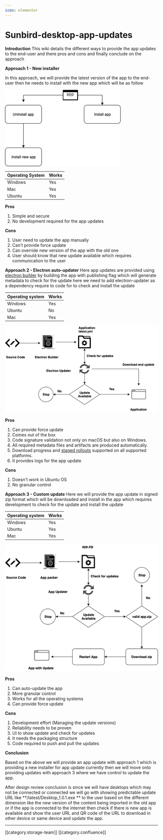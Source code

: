 ```yaml
---
icon: elementor
---
```


# Sunbird-desktop-app-updates

**Introduction** This wiki details the different ways to provide the app updates to the end-user and there pros and cons and finally conclude on the approach

**Approach 1 - New installer**

In this approach, we will provide the latest version of the app to the end-user then he needs to install with the new app which will be as follow

![](<../../../../../../.gitbook/assets/App Updates 1 (1).png>)

| Operating System | Works |
| ---------------- | ----- |
| Windows          | Yes   |
| Mac              | Yes   |
| Ubuntu           | Yes   |

**Pros**

1. Simple and secure
2. No development required for the app updates

**Cons**

1. User need to update the app manually&#x20;
2. Can't provide force update
3. Can override new version of the app with the old one
4. User should know that new update available which requires communication to the user

**Approach 2 - Electron auto-updater** Here app updates are provided using [electron builder](https://www.electron.build/) by building the app with publishing flag which will generate metadata to check for the update here we need to add electron-updater as a dependency require to code for to check and install the update

| Operating system | Works |
| ---------------- | ----- |
| Windows          | Yes   |
| Ubuntu           | No    |
| Mac              | Yes   |

![](<../../../../../../.gitbook/assets/App Updates electron builder (1).png>)

**Pros**

1. Can provide force update&#x20;
2. Comes out of the box
3. Code signature validation not only on macOS but also on Windows.
4. All required metadata files and artifacts are produced automatically.
5. Download progress and [staged rollouts](https://www.electron.build/auto-update#staged-rollouts) supported on all supported platforms.
6. It provides logs for the app update

**Cons**

1. Doesn't work in Ubuntu  OS
2. No granular control

**Approach 3 - Custom update** Here we will provide the app update in signed zip format which will be downloaded and install in the app which requires development to check for the update and install the update

| Operating system | Works |
| ---------------- | ----- |
| Windows          | Yes   |
| Ubuntu           | Yes   |
| Mac              | Yes   |

![](<../../../../../../.gitbook/assets/App Updates Custom (1).png>)

**Pros**

1. Can auto-update the app
2. More granular control
3. Works for all the operating systems
4. Can provide force update

**Cons**

1. Development effort (Managing the update versions)
2. Reliability needs to be proven
3. UI to show update and check for updates
4. It needs the packaging structure&#x20;
5. Code required to push and pull the updates

**Conclusion**

Based on the above we will provide an app update with approach 1 which is providing a new installer for app update currently then we will move onto providing updates with approach 3 where we have control to update the app.

After design review conclusion is since we will have desktops which may not be connected or connected we will go with showing predictable update URL like \*\*/latest/Desktop\_1.0.1.exe \*\* to the user based on the different dimension like the new version of the content being imported in the old app or if the app is connected to the internet then check if there is new app is available and show the user URL and QR code of the URL to download in other device or same device and update the app.

&#x20;&#x20;

***

\[\[category.storage-team]] \[\[category.confluence]]
